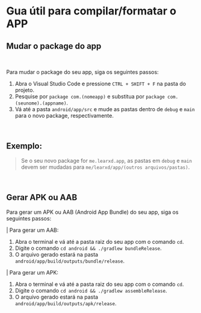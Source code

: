 # Gua útil para compilar/formatar o APP

## Mudar o package do app

<br>

Para mudar o package do seu app, siga os seguintes passos:

1. Abra o Visual Studio Code e pressione `CTRL + SHIFT + F` na pasta do projeto.
2. Pesquise por `package com.(nomeapp)` e substitua por `package com.(seunome).(appname)`.
3. Vá até a pasta `android/app/src` e mude as pastas dentro de `debug` e `main` para o novo package, respectivamente.

<br>

## Exemplo:

> Se o seu novo package for `me.learxd.app`, as pastas em `debug` e `main` devem ser mudadas para `me/learxd/app/(outros arquivos/pastas)`.

<br>

## Gerar APK ou AAB

Para gerar um APK ou AAB (Android App Bundle) do seu app, siga os seguintes passos:

| Para gerar um AAB:

1. Abra o terminal e vá até a pasta raiz do seu app com o comando `cd`.
2. Digite o comando `cd android && ./gradlew bundleRelease`.
3. O arquivo gerado estará na pasta `android/app/build/outputs/bundle/release`.

| Para gerar um APK:

1. Abra o terminal e vá até a pasta raiz do seu app com o comando `cd`.
2. Digite o comando `cd android && ./gradlew assembleRelease`.
3. O arquivo gerado estará na pasta `android/app/build/outputs/apk/release`.
